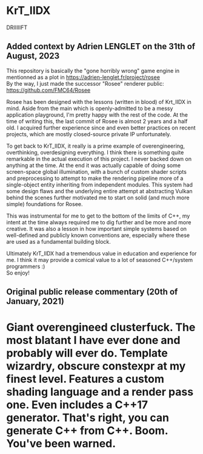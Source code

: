 # KrT_IIDX
DRIIIIIFT

## Added context by Adrien LENGLET on the 31th of August, 2023

This repository is basically the "gone horribly wrong" game engine in mentionned as a plot in https://adrien-lenglet.fr/project/rosee  
By the way, I just made the successor "Rosee" renderer public: https://github.com/FMC64/Rosee  

Rosee has been designed with the lessons (written in blood) of Krt_IIDX in mind. Aside from the main which is openly-admitted to be a messy application playground, I'm pretty happy with the rest of the code. At the time of writing this, the last commit of Rosee is almost 2 years and a half old. I acquired further experience since and even better practices on recent projects, which are mostly closed-source private IP unfortunately.

To get back to KrT_IIDX, it really is a prime example of overengineering, overthinking, overdesigning everything. I think there is something quite remarkable in the actual execution of this project. I never backed down on anything at the time. At the end it was actually capable of doing some screen-space global illumination, with a bunch of custom shader scripts and preprocessing to attempt to make the rendering pipeline more of a single-object entity inheriting from independent modules. This system had some design flaws and the underlying entire attempt at abstracting Vulkan behind the scenes further motivated me to start on solid (and much more simple) foundations for Rosee.

This was instrumental for me to get to the bottom of the limits of C++, my intent at the time always required me to dig further and be more and more creative. It was also a lesson in how important simple systems based on well-defined and publicly known conventions are, especially where these are used as a fundamental building block.

Ultimately KrT_IIDX had a tremendous value in education and experience for me. I think it may provide a comical value to a lot of seasoned C++/system programmers :)  
So enjoy!

## Original public release commentary (20th of January, 2021)

# Giant overengineed clusterfuck. The most blatant I have ever done and probably will ever do. Template wizardry, obscure constexpr at my finest level. Features a custom shading language and a render pass one. Even includes a C++17 generator. That's right, you can generate C++ from C++. Boom. You've been warned.
